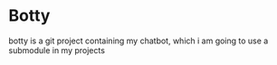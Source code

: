 # Botty
botty is a git project containing my chatbot, which i am going to use a submodule in my projects 
